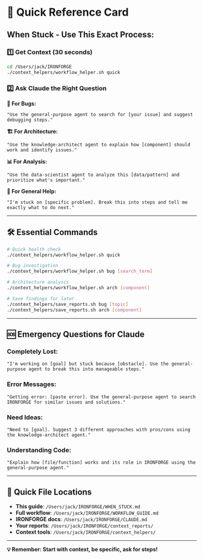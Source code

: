 # 🚀 Quick Reference Card

## When Stuck - Use This Exact Process:

### 1️⃣ Get Context (30 seconds)
```bash
cd /Users/jack/IRONFORGE
./context_helpers/workflow_helper.sh quick
```

### 2️⃣ Ask Claude the Right Question

**🐛 For Bugs:**
```
"Use the general-purpose agent to search for [your issue] and suggest debugging steps."
```

**🏗️ For Architecture:**  
```
"Use the knowledge-architect agent to explain how [component] should work and identify issues."
```

**📊 For Analysis:**
```
"Use the data-scientist agent to analyze this [data/pattern] and prioritize what's important."
```

**🎯 For General Help:**
```
"I'm stuck on [specific problem]. Break this into steps and tell me exactly what to do next."
```

---

## 🛠️ Essential Commands

```bash
# Quick health check
./context_helpers/workflow_helper.sh quick

# Bug investigation
./context_helpers/workflow_helper.sh bug [search_term]

# Architecture analysis  
./context_helpers/workflow_helper.sh arch [component]

# Save findings for later
./context_helpers/save_reports.sh bug [topic]
./context_helpers/save_reports.sh arch [component]
```

---

## 🆘 Emergency Questions for Claude

### Completely Lost:
```
"I'm working on [goal] but stuck because [obstacle]. Use the general-purpose agent to break this into manageable steps."
```

### Error Messages:
```
"Getting error: [paste error]. Use the general-purpose agent to search IRONFORGE for similar issues and solutions."
```

### Need Ideas:
```
"Need to [goal]. Suggest 3 different approaches with pros/cons using the knowledge-architect agent."
```

### Understanding Code:
```
"Explain how [file/function] works and its role in IRONFORGE using the general-purpose agent."
```

---

## 📍 Quick File Locations

- **This guide**: `/Users/jack/IRONFORGE/WHEN_STUCK.md`
- **Full workflow**: `/Users/jack/IRONFORGE/WORKFLOW_GUIDE.md`  
- **IRONFORGE docs**: `/Users/jack/IRONFORGE/CLAUDE.md`
- **Your reports**: `/Users/jack/IRONFORGE/context_reports/`
- **Context tools**: `/Users/jack/IRONFORGE/context_helpers/`

---

**💡 Remember: Start with context, be specific, ask for steps!**